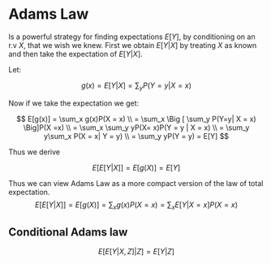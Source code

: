 # Adams Law
Is a powerful strategy for finding expectations $E[Y]$, by conditioning on an r.v $X$, that we wish we knew. First we obtain $E[Y|X]$ by treating $X$ as known and then take the expectation of $E[Y|X]$.


Let:

$$
g(x) = E[Y|X] = \sum_y P(Y=y|X=x) 
$$

Now if we take the expectation we get:

$$
E[g(x)] = \sum_x g(x)P(X = x) \\
= \sum_x \Big [ \sum_y P(Y=y| X = x) \Big]P(X =x) \\
= \sum_x \sum_y yP(X= x)P(Y = y | X = x) \\
= \sum_y y\sum_x P(X = x| Y = y) \\
= \sum_y yP(Y = y) = E[Y]
$$

Thus we derive 

$$
E[E[Y|X]] = E[g(X)] = E[Y]
$$

Thus we can view Adams Law as a more compact version of the law of total expectation.
$$
E[E[Y|X]] = E[g(X)] = \sum_x g(x)P(X=x)= \sum_x E[Y|X=x]P(X=x)
$$

## Conditional Adams law

$$
E[E[Y|X,Z]|Z] = E[Y|Z]
$$